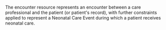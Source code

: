 The encounter resource represents an encounter between a care professional and the patient (or patient's record), with further constraints applied to represent a Neonatal Care Event during which a patient receives neonatal care.